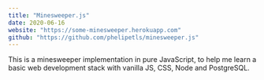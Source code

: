 ```yaml
---
title: "Minesweeper.js"
date: 2020-06-16
website: "https://some-minesweeper.herokuapp.com"
github: "https://github.com/phelipetls/minesweeper.js"
---
```


This is a minesweeper implementation in pure JavaScript, to help me learn a
basic web development stack with vanilla JS, CSS, Node and PostgreSQL.
